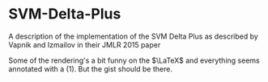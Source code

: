 # SVM-Delta-Plus
A description of the implementation of the SVM Delta Plus as described by Vapnik and Izmailov in their JMLR 2015 paper

Some of the rendering's a bit funny on the $\LaTeX$ and everything seems annotated with a (1). But the gist should be there.
